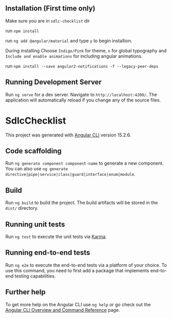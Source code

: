 ## Installation (First time only)

Make sure you are in `sdlc-checklist` dir

run `npm install` 

run `ng add @angular/material` and type `y` to begin installion. 

During installing Choose `Indigo/Pink` for  theme, `n` for global typography and `Include and enable animations` for including angular animations.

run `npm install --save angular2-notifications -f --legacy-peer-deps`


## Running Development Server

Run `ng serve` for a dev server. Navigate to `http://localhost:4200/`. The application will automatically reload if you change any of the source files.


# SdlcChecklist

This project was generated with [Angular CLI](https://github.com/angular/angular-cli) version 15.2.6.


## Code scaffolding

Run `ng generate component component-name` to generate a new component. You can also use `ng generate directive|pipe|service|class|guard|interface|enum|module`.

## Build

Run `ng build` to build the project. The build artifacts will be stored in the `dist/` directory.

## Running unit tests

Run `ng test` to execute the unit tests via [Karma](https://karma-runner.github.io).

## Running end-to-end tests

Run `ng e2e` to execute the end-to-end tests via a platform of your choice. To use this command, you need to first add a package that implements end-to-end testing capabilities.

## Further help

To get more help on the Angular CLI use `ng help` or go check out the [Angular CLI Overview and Command Reference](https://angular.io/cli) page.
